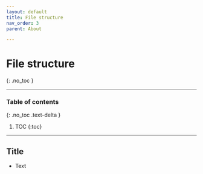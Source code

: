 ```yaml
---
layout: default
title: File structure
nav_order: 3
parent: About

---
```


# File structure
{: .no_toc }

<hr>

### Table of contents
{: .no_toc .text-delta }

1. TOC
{:toc}

<hr>

## Title
- Text